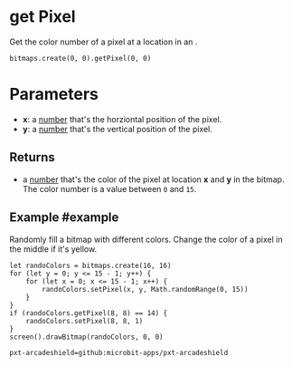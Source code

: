# get Pixel

Get the color number of a pixel at a location in an .

```sig
bitmaps.create(0, 0).getPixel(0, 0)
```

# Parameters

* **x**: a [number](/types/number) that's the horziontal position of the pixel.
* **y**: a [number](/types/number) that's the vertical position of the pixel.

## Returns

* a [number](/types/number) that's the color of the pixel at location **x** and **y** in the bitmap. The color number is a value between `0` and `15`.

## Example #example

Randomly fill a bitmap with different colors. Change the color of a pixel in the middle if it's yellow.

```blocks
let randoColors = bitmaps.create(16, 16)
for (let y = 0; y <= 15 - 1; y++) {
    for (let x = 0; x <= 15 - 1; x++) {
        randoColors.setPixel(x, y, Math.randomRange(0, 15))
    }
}
if (randoColors.getPixel(8, 8) == 14) {
    randoColors.setPixel(8, 8, 1)
}
screen().drawBitmap(randoColors, 0, 0)    
```


```package
pxt-arcadeshield=github:microbit-apps/pxt-arcadeshield
```
